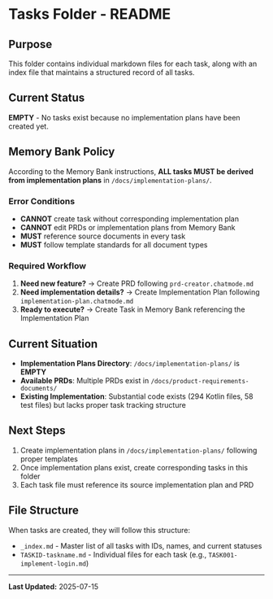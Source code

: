 # Tasks Folder - README

## Purpose
This folder contains individual markdown files for each task, along with an index file that maintains a structured record of all tasks.

## Current Status
**EMPTY** - No tasks exist because no implementation plans have been created yet.

## Memory Bank Policy
According to the Memory Bank instructions, **ALL tasks MUST be derived from implementation plans** in `/docs/implementation-plans/`. 

### Error Conditions
- **CANNOT** create task without corresponding implementation plan
- **CANNOT** edit PRDs or implementation plans from Memory Bank  
- **MUST** reference source documents in every task
- **MUST** follow template standards for all document types

### Required Workflow
1. **Need new feature?** → Create PRD following `prd-creator.chatmode.md`
2. **Need implementation details?** → Create Implementation Plan following `implementation-plan.chatmode.md`  
3. **Ready to execute?** → Create Task in Memory Bank referencing the Implementation Plan

## Current Situation
- **Implementation Plans Directory**: `/docs/implementation-plans/` is **EMPTY**
- **Available PRDs**: Multiple PRDs exist in `/docs/product-requirements-documents/`
- **Existing Implementation**: Substantial code exists (294 Kotlin files, 58 test files) but lacks proper task tracking structure

## Next Steps
1. Create implementation plans in `/docs/implementation-plans/` following proper templates
2. Once implementation plans exist, create corresponding tasks in this folder
3. Each task file must reference its source implementation plan and PRD

## File Structure
When tasks are created, they will follow this structure:
- `_index.md` - Master list of all tasks with IDs, names, and current statuses
- `TASKID-taskname.md` - Individual files for each task (e.g., `TASK001-implement-login.md`)

---
**Last Updated:** 2025-07-15
